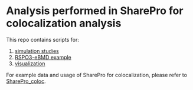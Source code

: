 # Analysis performed in SharePro for colocalization analysis

This repo contains scripts for:

1. [simulation studies](sim/)
2. [RSPO3-eBMD example](dat/)
3. [visualization](doc/)

For example data and usage of SharePro for colocalization, please refer to [SharePro_coloc](https://github.com/zhwm/SharePro_coloc).